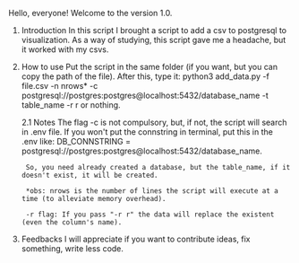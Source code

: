 Hello, everyone!
Welcome to the version 1.0.

1. Introduction
    In this script I brought a script to add a csv to postgresql to visualization.
    As a way of studying, this script gave me a headache, but it worked with my csvs.

2. How to use
    Put the script in the same folder (if you want, but you can copy the path of the file).
    After this, type it:
    python3 add_data.py -f file.csv -n nrows* -c postgresql://postgres:postgres@localhost:5432/database_name -t table_name -r r or nothing.

    2.1 Notes 
        The flag -c is not compulsory, but, if not, the script will search in .env file. If you won't put the connstring in terminal, put this in the .env like:
        DB_CONNSTRING = postgresql://postgres:postgres@localhost:5432/database_name.

        So, you need already created a database, but the table_name, if it doesn't exist, it will be created.

        *obs: nrows is the number of lines the script will execute at a time (to alleviate memory overhead).

        -r flag: If you pass "-r r" the data will replace the existent (even the column's name).

3. Feedbacks
    I will appreciate if you want to contribute ideas, fix something, write less code.